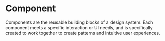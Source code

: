 # Component

Components are the reusable building blocks of a design system. Each component meets a specific interaction or UI needs, and is specifically created to work together to create patterns and intuitive user experiences.
